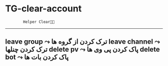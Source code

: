 # TG-clear-account
            Helper Clear🐱‍🚀
------------------------------------                        
leave group ⤳  ترک کردن از گروه ها
leave channel ⤳ ترک کردن چنلها
delete pv ⤳ پاک کردن پی وی ها
delete bot ⤳ پاک کردن بات ها 
------------------------------------
